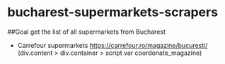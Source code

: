 # bucharest-supermarkets-scrapers

##Goal
get the list of all supermarkets from Bucharest

- Carrefour supermarkets https://carrefour.ro/magazine/bucuresti/  
(div.content > div.container > script var coordonate_magazine)
